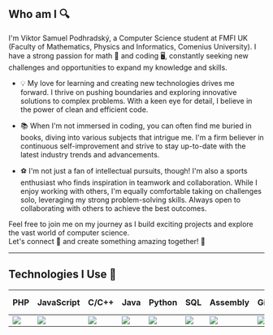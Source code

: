 ## Who am I 🔍

I'm Viktor Samuel Podhradský, a Computer Science student at FMFI UK (Faculty of Mathematics, Physics and Informatics, Comenius University). I have a strong passion for math 🧮 and coding 🖥️, constantly seeking new challenges and opportunities to expand my knowledge and skills.

- 💡 My love for learning and creating new technologies drives me forward. I thrive on pushing boundaries and exploring innovative solutions to complex problems. With a keen eye for detail, I believe in the power of clean and efficient code.

- 📚 When I'm not immersed in coding, you can often find me buried in books, diving into various subjects that intrigue me. I'm a firm believer in continuous self-improvement and strive to stay up-to-date with the latest industry trends and advancements.

- ⚽️  I'm not just a fan of intellectual pursuits, though! I'm also a sports enthusiast who finds inspiration in teamwork and collaboration. While I enjoy working with others, I'm equally comfortable taking on challenges solo, leveraging my strong problem-solving skills. Always open to collaborating with others to achieve the best outcomes.

Feel free to join me on my journey as I build exciting projects and explore the vast world of computer science.  
Let's connect 🤝 and create something amazing together! 🚀

---

## Technologies I Use 🧰

PHP | JavaScript | C/C++ | Java | Python | SQL | Assembly | Git | HTML | CSS | Bootstrap | Tailwind CSS
--- | ---------- | ----- | ---- | ------ | --- | -------- | --- | ---- | --- | --------- | ------------
<img src="https://img.icons8.com/officel/48/000000/php-logo.png"/> | <img src="https://img.icons8.com/color/48/000000/javascript--v1.png"/> | <img src="https://img.icons8.com/color/48/000000/c-programming.png"/> | <img src="https://img.icons8.com/color/48/000000/java-coffee-cup-logo--v1.png"/> | <img src="https://img.icons8.com/color/48/000000/python.png"/> | <img src="https://img.icons8.com/color/48/000000/sql.png"/> | <img src="https://img.icons8.com/color/48/000000/assembly.png"/> | <img src="https://img.icons8.com/color/48/000000/git.png"/> | <img src="https://img.icons8.com/color/48/000000/html-5--v1.png"/> | <img src="https://img.icons8.com/color/48/000000/css3.png"/> | <img src="https://img.icons8.com/color/48/000000/bootstrap.png"/> | <img src="https://img.icons8.com/color/48/000000/tailwind-css.png"/>

